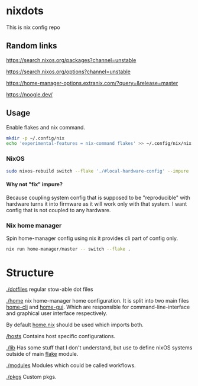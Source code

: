 # nixdots

This is nix config repo


## Random links

https://search.nixos.org/packages?channel=unstable

https://search.nixos.org/options?channel=unstable

https://home-manager-options.extranix.com/?query=&release=master

https://noogle.dev/

## Usage 

Enable flakes and nix command.
``` sh
mkdir -p ~/.config/nix
echo 'experimental-features = nix-command flakes' >> ~/.config/nix/nix.conf
```

### NixOS

```sh
sudo nixos-rebuild switch --flake './#local-hardware-config' --impure
```
#### Why not "fix" impure?

Because coupling system config that is supposed to be "reproducible" with hardware turns it into firmware as it will work only with that system. I want config that is not coupled to any hardware.

### Nix home manager

Spin home-manager config using nix it provides cli part of config only.

```sh
nix run home-manager/master -- switch --flake .
```



# Structure
    
[./dotfiles](./dotfiles) regular stow-able dot files

[./home](./home) nix home-manager home configuration.
It is split into two main files [home-cli](./home/home-cli.nix) and [home-gui](./home/home-gui.nix).
Which are responsible for command-line-interface and graphical user interface respectively.


By default [home.nix](./home/home.nix) should be used which imports both.

[/hosts](./hosts) Contains host specific configurations.

[./lib](./lib) Has some stuff that I don't understand, but use to define nixOS systems outside of main [flake](./flake.nix) module.

[./modules](./modules) Modules which could be called workflows.

[./pkgs](./pkgs) Custom pkgs.
